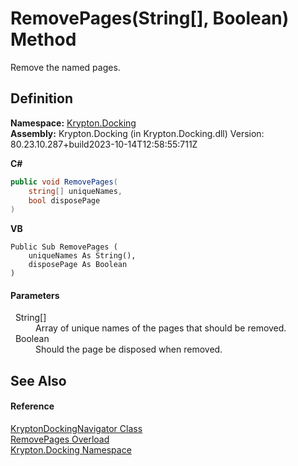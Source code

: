 # RemovePages(String[], Boolean) Method


Remove the named pages.



## Definition
**Namespace:** <a href="98399376-cf41-9454-4b4d-4fab2ca20bc7.md">Krypton.Docking</a>  
**Assembly:** Krypton.Docking (in Krypton.Docking.dll) Version: 80.23.10.287+build2023-10-14T12:58:55:711Z

**C#**
``` C#
public void RemovePages(
	string[] uniqueNames,
	bool disposePage
)
```
**VB**
``` VB
Public Sub RemovePages ( 
	uniqueNames As String(),
	disposePage As Boolean
)
```



#### Parameters
<dl><dt>  String[]</dt><dd>Array of unique names of the pages that should be removed.</dd><dt>  Boolean</dt><dd>Should the page be disposed when removed.</dd></dl>

## See Also


#### Reference
<a href="6f08c251-cb6b-a0e4-cae2-119443dd287b.md">KryptonDockingNavigator Class</a>  
<a href="99e6a810-90d1-16eb-e9b3-2d8fe8890663.md">RemovePages Overload</a>  
<a href="98399376-cf41-9454-4b4d-4fab2ca20bc7.md">Krypton.Docking Namespace</a>  
